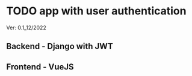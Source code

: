 # TODO app with user authentication
Ver: 0.1_12/2022
## Backend - Django with JWT
## Frontend - VueJS
